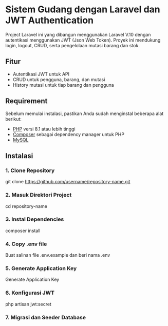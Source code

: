# Sistem Gudang dengan Laravel dan JWT Authentication

Project Laravel ini yang dibangun menggunakan Laravel V.10 dengan autentikasi menggunakan JWT (Json Web Token). Proyek ini mendukung login, logout, CRUD, serta pengelolaan mutasi barang dan stok.

## Fitur
- Autentikasi JWT untuk API
- CRUD untuk pengguna, barang, dan mutasi
- History mutasi untuk tiap barang dan pengguna

## Requirement

Sebelum memulai instalasi, pastikan Anda sudah menginstal beberapa alat berikut:

- [PHP](https://www.php.net/) versi 8.1 atau lebih tinggi
- [Composer](https://getcomposer.org/) sebagai dependency manager untuk PHP
- [MySQL](https://www.mysql.com/)

## Instalasi
### 1. Clone Repository
git clone https://github.com/username/repository-name.git

### 2. Masuk Direktori Project 
cd repository-name

### 3. Instal Dependencies
composer install

### 4. Copy .env file
Buat salinan file .env.example dan beri nama .env

### 5. Generate Application Key
Generate Application Key

### 6. Konfigurasi JWT
php artisan jwt:secret

### 7. Migrasi dan Seeder Database

